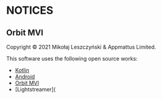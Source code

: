 # NOTICES

## Orbit MVI

Copyright &copy; 2021 Mikołaj Leszczyński & Appmattus Limited.

This software uses the following open source works:

- [Kotlin](https://github.com/JetBrains/kotlin)
- [Android](https://developer.android.com)
- [Orbit MVI](https://github.com/orbit-mvi/orbit-mvi)
- [Lightstreamer](